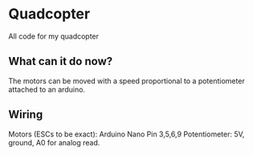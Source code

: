 # Quadcopter
All code for my quadcopter

## What can it do now?
The motors can be moved with a speed proportional to a potentiometer attached to an arduino.

## Wiring
Motors (ESCs to be exact): Arduino Nano Pin 3,5,6,9
Potentiometer: 5V, ground, A0 for analog read.
